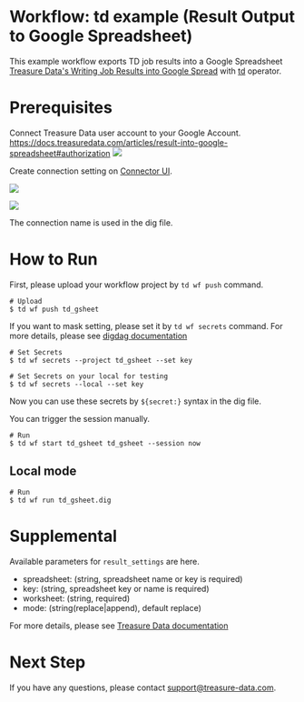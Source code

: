 # Workflow: td example (Result Output to Google Spreadsheet)

This example workflow exports TD job results into a Google Spreadsheet [Treasure Data's Writing Job Results into Google Spread](https://docs.treasuredata.com/articles/result-into-google-spreadsheet) with [td](http://docs.digdag.io/operators/td.html) operator.

# Prerequisites

Connect Treasure Data user account to your Google Account.
https://docs.treasuredata.com/articles/result-into-google-spreadsheet#authorization
![](https://t.gyazo.com/teams/treasure-data/0c86ab5766e404f4b4298d3151c5a790.png)

Create connection setting on [Connector UI](https://console.treasuredata.com/app/connections).

![](https://t.gyazo.com/teams/treasure-data/0570c45ad9128cdea82b8cdbbbf23371.png)

![](https://t.gyazo.com/teams/treasure-data/840088cd65db23178651dcd8d85567c3.png)

The connection name is used in the dig file.

# How to Run

First, please upload your workflow project by `td wf push` command.

    # Upload
    $ td wf push td_gsheet

If you want to mask setting, please set it by `td wf secrets` command. For more details, please see [digdag documentation](http://docs.digdag.io/command_reference.html#secrets)

    # Set Secrets
    $ td wf secrets --project td_gsheet --set key

    # Set Secrets on your local for testing
    $ td wf secrets --local --set key

Now you can use these secrets by `${secret:}` syntax in the dig file.

You can trigger the session manually.

    # Run
    $ td wf start td_gsheet td_gsheet --session now

## Local mode

    # Run
    $ td wf run td_gsheet.dig

# Supplemental

Available parameters for `result_settings` are here.

- spreadsheet: (string, spreadsheet name or key is required)
- key: (string, spreadsheet key or name is required)
- worksheet: (string, required)
- mode: (string(replace|append), default replace)

For more details, please see [Treasure Data documentation](https://docs.treasuredata.com/articles/result-into-google-spreadsheet)

# Next Step

If you have any questions, please contact support@treasure-data.com.
